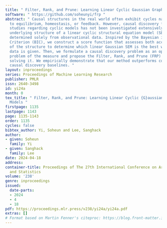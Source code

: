 ```yaml
---
title: " Filter, Rank, and Prune: Learning Linear Cyclic Gaussian Graphical Models "
software: " https://github.com/soheunyi/frp "
abstract: " Causal structures in the real world often exhibit cycles naturally due
  to equilibrium, homeostasis, or feedback. However, causal discovery from observational
  studies regarding cyclic models has not been investigated extensively because the
  underlying structure of a linear cyclic structural equation model (SEM) cannot be
  determined solely from observational data. Inspired by the Bayesian information
  Criterion (BIC), we construct a score function that assesses both accuracy and sparsity
  of the structure to determine which linear Gaussian SEM is the best when only observational
  data is given. Then, we formulate a causal discovery problem as an optimization
  problem of the measure and propose the Filter, Rank, and Prune (FRP) method for
  solving it. We empirically demonstrate that our method outperforms competitive cyclic
  causal discovery baselines. "
layout: inproceedings
series: Proceedings of Machine Learning Research
publisher: PMLR
issn: 2640-3498
id: yi24a
month: 0
tex_title: " Filter, Rank, and Prune: Learning Linear Cyclic {G}aussian Graphical
  Models "
firstpage: 1135
lastpage: 1143
page: 1135-1143
order: 1135
cycles: false
bibtex_author: Yi, Soheun and Lee, Sanghack
author:
- given: Soheun
  family: Yi
- given: Sanghack
  family: Lee
date: 2024-04-18
address:
container-title: Proceedings of The 27th International Conference on Artificial Intelligence
  and Statistics
volume: '238'
genre: inproceedings
issued:
  date-parts:
  - 2024
  - 4
  - 18
pdf: https://proceedings.mlr.press/v238/yi24a/yi24a.pdf
extras: []
# Format based on Martin Fenner's citeproc: https://blog.front-matter.io/posts/citeproc-yaml-for-bibliographies/
---
```

